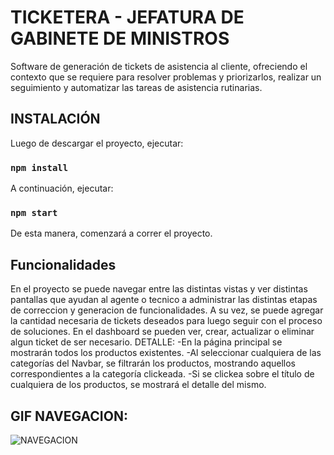 # TICKETERA - JEFATURA DE GABINETE DE MINISTROS

Software de generación de tickets de asistencia al cliente, ofreciendo el contexto que se requiere para resolver problemas y priorizarlos, realizar un seguimiento y automatizar las tareas de asistencia rutinarias.

## INSTALACIÓN

Luego de descargar el proyecto, ejecutar:

### `npm install`

A continuación, ejecutar:

### `npm start`

De esta manera, comenzará a correr el proyecto.

## Funcionalidades

En el proyecto se puede navegar entre las distintas vistas y ver distintas pantallas que ayudan al agente o tecnico a administrar las distintas etapas de correccion y generacion de funcionalidades. A su vez, se puede agregar la cantidad necesaria de tickets deseados para luego seguir con el proceso de soluciones.
En el dashboard se pueden ver, crear, actualizar o eliminar algun ticket de ser necesario.
DETALLE:
-En la página principal se mostrarán todos los productos existentes.
-Al seleccionar cualquiera de las categorías del Navbar, se filtrarán los productos, mostrando aquellos correspondientes a la categoría clickeada.
-Si se clickea sobre el título de cualquiera de los productos, se mostrará el detalle del mismo.

## GIF NAVEGACION:

![NAVEGACION](url)
